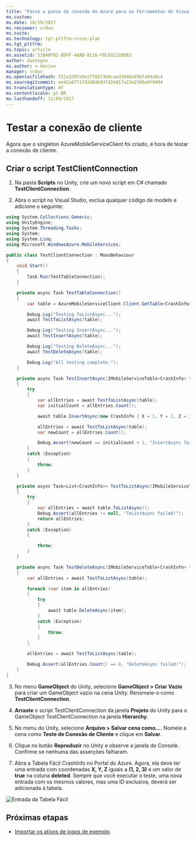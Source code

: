 ```yaml
---
title: "Passo a passo da conexão do Azure para as Ferramentas do Visual Studio para Unity | Microsoft Docs"
ms.custom: 
ms.date: 10/19/2017
ms.reviewer: crdun
ms.suite: 
ms.technology: tgt-pltfrm-cross-plat
ms.tgt_pltfrm: 
ms.topic: article
ms.assetid: 516A8FB2-8DFF-4BAB-8116-FDCD1C228DB3
author: dantogno
ms.author: v-davian
manager: crdun
ms.openlocfilehash: f21e320fe9e27f6873b9caed3048a93bfa94a9c4
ms.sourcegitcommit: ee42a8771f0248db93fd2e017a22e2506e0f9404
ms.translationtype: HT
ms.contentlocale: pt-BR
ms.lasthandoff: 11/09/2017
---
```

# <a name="test-the-client-connection"></a>Testar a conexão de cliente

Agora que o singleton AzureMobileServiceClient foi criado, é hora de testar a conexão de cliente.

## <a name="create-the-testclientconnection-script"></a>Criar o script TestClientConnection

1. Na pasta **Scripts** no Unity, crie um novo script em C# chamado **TestClientConnection**.

2. Abra o script no Visual Studio, exclua qualquer código de modelo e adicione o seguinte:

  ```csharp
  using System.Collections.Generic;
  using UnityEngine;
  using System.Threading.Tasks;
  using System;
  using System.Linq;
  using Microsoft.WindowsAzure.MobileServices;

  public class TestClientConnection : MonoBehaviour
  {
      void Start()
      {
          Task.Run(TestTableConnection);
      }

      private async Task TestTableConnection()
      {
          var table = AzureMobileServiceClient.Client.GetTable<CrashInfo>();

          Debug.Log("Testing ToListAsync...");
          await TestToListAsync(table);

          Debug.Log("Testing InsertAsync...");
          await TestInsertAsync(table);

          Debug.Log("Testing DeleteAsync...");
          await TestDeleteAsync(table);

          Debug.Log("All testing complete.");
      }

      private async Task TestInsertAsync(IMobileServiceTable<CrashInfo> table)
      {
          try
          {
              var allEntries = await TestToListAsync(table);
              var initialCount = allEntries.Count();

              await table.InsertAsync(new CrashInfo { X = 1, Y = 2, Z = 3 });

              allEntries = await TestToListAsync(table);
              var newCount = allEntries.Count();

              Debug.Assert(newCount == initialCount + 1, "InsertAsync failed!");
          }
          catch (Exception)
          {
              throw;
          }
      }

      private async Task<List<CrashInfo>> TestToListAsync(IMobileServiceTable<CrashInfo> table)
      {
          try
          {
              var allEntries = await table.ToListAsync();
              Debug.Assert(allEntries != null, "ToListAsync failed!");
              return allEntries;
          }
          catch (Exception)
          {

              throw;
          }
      }

      private async Task TestDeleteAsync(IMobileServiceTable<CrashInfo> table)
      {
          var allEntries = await TestToListAsync(table);

          foreach (var item in allEntries)
          {
              try
              {
                  await table.DeleteAsync(item);
              }
              catch (Exception)
              {
                  throw;
              }
          }

          allEntries = await TestToListAsync(table);

          Debug.Assert(allEntries.Count() == 0, "DeleteAsync failed!");
      }
  }
  ```

3. No menu **GameObject** do Unity, selecione **GameObject > Criar Vazio** para criar um GameObject vazio na cena Unity. Renomeie-o como **TestClientConnection**.

4. **Arraste** o script TestClientConnection da janela **Projeto** do Unity para o GameObject TestClientConnection na janela **Hierarchy**.

5. No menu do Unity, selecione **Arquivo > Salvar cena como...**. Nomeie a cena como **Teste de Conexão de Cliente** e clique em **Salvar**.

5. Clique no botão **Reproduzir** no Unity e observe a janela do Console. Confirme se nenhuma das asserções falharam.

6. Abra a Tabela Fácil CrashInfo no Portal do Azure. Agora, ela deve ter uma entrada com coordenadas **X, Y, Z** iguais a **(1, 2, 3)** e um valor de **true** na coluna **deleted**. Sempre que você executar o teste, uma nova entrada com os mesmos valores, mas uma ID exclusiva, deverá ser adicionada à tabela.

  ![Entrada da Tabela Fácil](media/vstu_azure-test-client-connection-image1.png)

## <a name="next-step"></a>Próximas etapas
* [Importar os ativos de jogos de exemplo](visual-studio-tools-for-unity-azure-game-assets.md).
